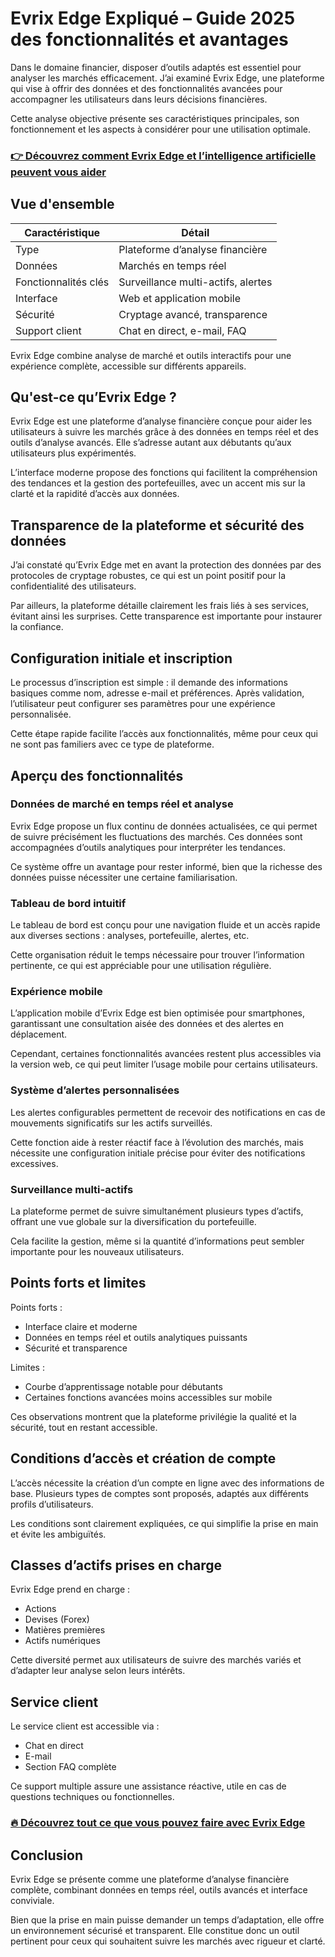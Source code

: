 # Evrix Edge Expliqué – Guide 2025 des fonctionnalités et avantages
   
Dans le domaine financier, disposer d’outils adaptés est essentiel pour analyser les marchés efficacement. J’ai examiné Evrix Edge, une plateforme qui vise à offrir des données et des fonctionnalités avancées pour accompagner les utilisateurs dans leurs décisions financières.  

Cette analyse objective présente ses caractéristiques principales, son fonctionnement et les aspects à considérer pour une utilisation optimale.  

### [👉 Découvrez comment Evrix Edge et l’intelligence artificielle peuvent vous aider](https://tinyurl.com/24d3zlvl)
## Vue d'ensemble  

| Caractéristique           | Détail                                  |
|--------------------------|----------------------------------------|
| Type                     | Plateforme d’analyse financière        |
| Données                  | Marchés en temps réel                   |
| Fonctionnalités clés     | Surveillance multi-actifs, alertes      |
| Interface                | Web et application mobile               |
| Sécurité                 | Cryptage avancé, transparence           |
| Support client           | Chat en direct, e-mail, FAQ             |

Evrix Edge combine analyse de marché et outils interactifs pour une expérience complète, accessible sur différents appareils.  

## Qu'est-ce qu’Evrix Edge ?  
Evrix Edge est une plateforme d’analyse financière conçue pour aider les utilisateurs à suivre les marchés grâce à des données en temps réel et des outils d’analyse avancés. Elle s’adresse autant aux débutants qu’aux utilisateurs plus expérimentés.  

L’interface moderne propose des fonctions qui facilitent la compréhension des tendances et la gestion des portefeuilles, avec un accent mis sur la clarté et la rapidité d’accès aux données.  

## Transparence de la plateforme et sécurité des données  
J’ai constaté qu’Evrix Edge met en avant la protection des données par des protocoles de cryptage robustes, ce qui est un point positif pour la confidentialité des utilisateurs.  

Par ailleurs, la plateforme détaille clairement les frais liés à ses services, évitant ainsi les surprises. Cette transparence est importante pour instaurer la confiance.  

## Configuration initiale et inscription  
Le processus d’inscription est simple : il demande des informations basiques comme nom, adresse e-mail et préférences. Après validation, l’utilisateur peut configurer ses paramètres pour une expérience personnalisée.  

Cette étape rapide facilite l’accès aux fonctionnalités, même pour ceux qui ne sont pas familiers avec ce type de plateforme.  

## Aperçu des fonctionnalités  

### Données de marché en temps réel et analyse  
Evrix Edge propose un flux continu de données actualisées, ce qui permet de suivre précisément les fluctuations des marchés. Ces données sont accompagnées d’outils analytiques pour interpréter les tendances.  

Ce système offre un avantage pour rester informé, bien que la richesse des données puisse nécessiter une certaine familiarisation.  

### Tableau de bord intuitif  
Le tableau de bord est conçu pour une navigation fluide et un accès rapide aux diverses sections : analyses, portefeuille, alertes, etc.  

Cette organisation réduit le temps nécessaire pour trouver l’information pertinente, ce qui est appréciable pour une utilisation régulière.  

### Expérience mobile  
L’application mobile d’Evrix Edge est bien optimisée pour smartphones, garantissant une consultation aisée des données et des alertes en déplacement.  

Cependant, certaines fonctionnalités avancées restent plus accessibles via la version web, ce qui peut limiter l’usage mobile pour certains utilisateurs.  

### Système d’alertes personnalisées  
Les alertes configurables permettent de recevoir des notifications en cas de mouvements significatifs sur les actifs surveillés.  

Cette fonction aide à rester réactif face à l’évolution des marchés, mais nécessite une configuration initiale précise pour éviter des notifications excessives.  

### Surveillance multi-actifs  
La plateforme permet de suivre simultanément plusieurs types d’actifs, offrant une vue globale sur la diversification du portefeuille.  

Cela facilite la gestion, même si la quantité d’informations peut sembler importante pour les nouveaux utilisateurs.  

## Points forts et limites  
Points forts :  
- Interface claire et moderne  
- Données en temps réel et outils analytiques puissants  
- Sécurité et transparence  

Limites :  
- Courbe d’apprentissage notable pour débutants  
- Certaines fonctions avancées moins accessibles sur mobile  

Ces observations montrent que la plateforme privilégie la qualité et la sécurité, tout en restant accessible.  

## Conditions d’accès et création de compte  
L’accès nécessite la création d’un compte en ligne avec des informations de base. Plusieurs types de comptes sont proposés, adaptés aux différents profils d’utilisateurs.  

Les conditions sont clairement expliquées, ce qui simplifie la prise en main et évite les ambiguïtés.  

## Classes d’actifs prises en charge  
Evrix Edge prend en charge :  
- Actions  
- Devises (Forex)  
- Matières premières  
- Actifs numériques  

Cette diversité permet aux utilisateurs de suivre des marchés variés et d’adapter leur analyse selon leurs intérêts.  

## Service client  
Le service client est accessible via :  
- Chat en direct  
- E-mail  
- Section FAQ complète  

Ce support multiple assure une assistance réactive, utile en cas de questions techniques ou fonctionnelles.  

### [🔥 Découvrez tout ce que vous pouvez faire avec Evrix Edge](https://tinyurl.com/24d3zlvl)
## Conclusion  
Evrix Edge se présente comme une plateforme d’analyse financière complète, combinant données en temps réel, outils avancés et interface conviviale.  

Bien que la prise en main puisse demander un temps d’adaptation, elle offre un environnement sécurisé et transparent. Elle constitue donc un outil pertinent pour ceux qui souhaitent suivre les marchés avec rigueur et clarté.